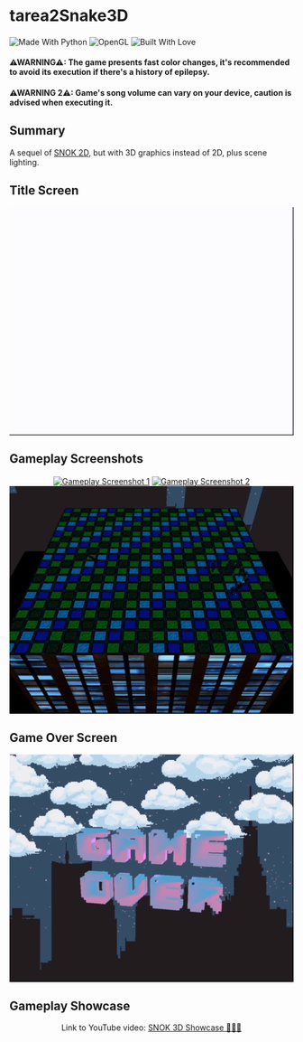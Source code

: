 # tarea2Snake3D
<p align="left">
  <img align="center" src="http://ForTheBadge.com/images/badges/made-with-python.svg" alt="Made With Python" height="40"/>
  <img align="center" src="https://img.shields.io/badge/OpenGL-593D88?style=for-the-badge&logo=opengl&logoColor=white" alt="OpenGL" height="40"/>
  <img align="center" src="http://ForTheBadge.com/images/badges/built-with-love.svg" alt="Built With Love" height="40"/>
</p>

#### ⚠WARNING⚠: The game presents fast color changes, it's recommended to avoid its execution if there's a history of epilepsy.
#### ⚠WARNING 2⚠: Game's song volume can vary on your device, caution is advised when executing it.

## Summary
A sequel of [SNOK 2D](https://github.com/Gonxolo/tarea1Snake), but with 3D graphics instead of 2D, plus scene lighting.

## Title Screen

<p align="center">
  <a href=https://youtu.be/EtjnI834LSw><img align="center" src="readme_assets/title_screen.gif" alt="Title Screen"/></a>
</p>

## Gameplay Screenshots

<p align="center">
  <a href=https://youtu.be/EtjnI834LSw><img align="center" src="readme_assets/gameplay_1.gif" alt="Gameplay Screenshot 1"/></a>
  <a href=https://youtu.be/EtjnI834LSw><img align="center" src="readme_assets/gameplay_2.gif" alt="Gameplay Screenshot 2"/></a>
  <a href=https://youtu.be/EtjnI834LSw><img align="center" src="readme_assets/gameplay_3.gif" alt="Gameplay Screenshot 3"/></a>
</p>

## Game Over Screen

<p align="center">
  <a href=https://youtu.be/EtjnI834LSw><img align="center" src="readme_assets/game_over_screen.gif" alt="Game Over Screen"/></a>
</p>

## Gameplay Showcase

<p align="center">
  Link to YouTube video: <a href="https://youtu.be/0-iRIRXAfPA">SNOK 3D Showcase 🕺🕺🕺</a>
</p>
